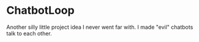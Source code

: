 # ChatbotLoop
Another silly little project idea I never went far with. I made "evil" chatbots talk to each other.